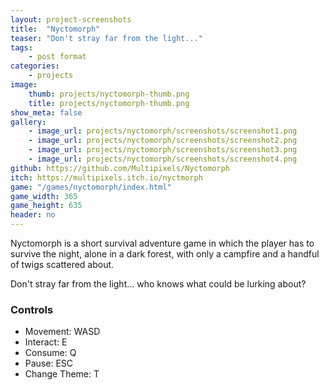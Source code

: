 ```yaml
---
layout: project-screenshots
title:  "Nyctomorph"
teaser: "Don't stray far from the light..."
tags:
    - post format
categories:
    - projects
image:
    thumb: projects/nyctomorph-thumb.png
    title: projects/nyctomorph-thumb.png
show_meta: false
gallery:
    - image_url: projects/nyctomorph/screenshots/screenshot1.png
    - image_url: projects/nyctomorph/screenshots/screenshot2.png
    - image_url: projects/nyctomorph/screenshots/screenshot3.png
    - image_url: projects/nyctomorph/screenshots/screenshot4.png
github: https://github.com/Multipixels/Nyctomorph
itch: https://multipixels.itch.io/nyctmorph
game: "/games/nyctomorph/index.html"
game_width: 365
game_height: 635
header: no
---
```


Nyctomorph is a short survival adventure game in which the player has to survive the night, alone in a dark forest, with only a campfire and a handful of twigs scattered about.

Don't stray far from the light... who knows what could be lurking about?

### Controls
- Movement: WASD
- Interact: E
- Consume: Q
- Pause: ESC
- Change Theme: T